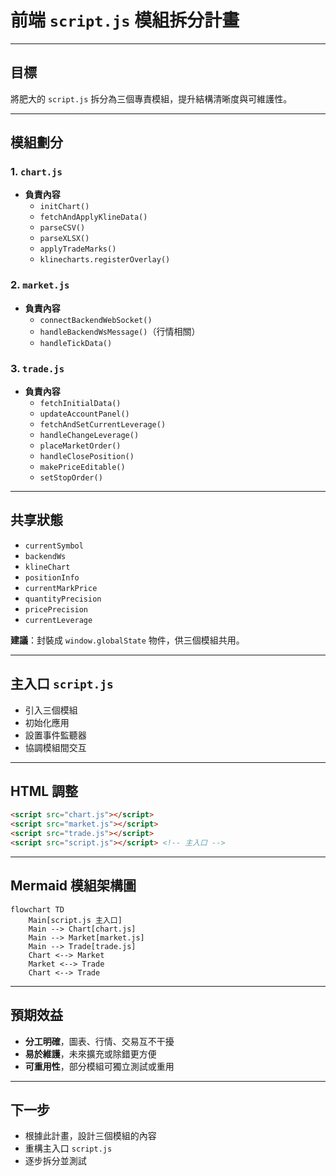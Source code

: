 # 前端 `script.js` 模組拆分計畫

---

## 目標
將肥大的 `script.js` 拆分為三個專責模組，提升結構清晰度與可維護性。

---

## 模組劃分

### 1. `chart.js`
- **負責內容**
  - `initChart()`
  - `fetchAndApplyKlineData()`
  - `parseCSV()`
  - `parseXLSX()`
  - `applyTradeMarks()`
  - `klinecharts.registerOverlay()`

### 2. `market.js`
- **負責內容**
  - `connectBackendWebSocket()`
  - `handleBackendWsMessage()`（行情相關）
  - `handleTickData()`

### 3. `trade.js`
- **負責內容**
  - `fetchInitialData()`
  - `updateAccountPanel()`
  - `fetchAndSetCurrentLeverage()`
  - `handleChangeLeverage()`
  - `placeMarketOrder()`
  - `handleClosePosition()`
  - `makePriceEditable()`
  - `setStopOrder()`

---

## 共享狀態
- `currentSymbol`
- `backendWs`
- `klineChart`
- `positionInfo`
- `currentMarkPrice`
- `quantityPrecision`
- `pricePrecision`
- `currentLeverage`

**建議**：封裝成 `window.globalState` 物件，供三個模組共用。

---

## 主入口 `script.js`
- 引入三個模組
- 初始化應用
- 設置事件監聽器
- 協調模組間交互

---

## HTML 調整
```html
<script src="chart.js"></script>
<script src="market.js"></script>
<script src="trade.js"></script>
<script src="script.js"></script> <!-- 主入口 -->
```

---

## Mermaid 模組架構圖
```mermaid
flowchart TD
    Main[script.js 主入口]
    Main --> Chart[chart.js]
    Main --> Market[market.js]
    Main --> Trade[trade.js]
    Chart <--> Market
    Market <--> Trade
    Chart <--> Trade
```

---

## 預期效益
- **分工明確**，圖表、行情、交易互不干擾
- **易於維護**，未來擴充或除錯更方便
- **可重用性**，部分模組可獨立測試或重用

---

## 下一步
- 根據此計畫，設計三個模組的內容
- 重構主入口 `script.js`
- 逐步拆分並測試